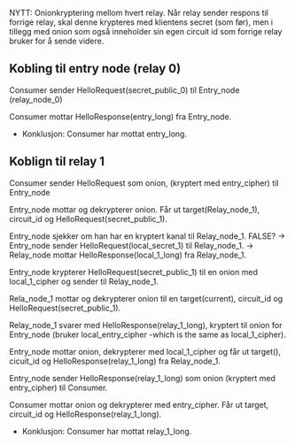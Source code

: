 NYTT:
Onionkryptering mellom hvert relay.
Når relay sender respons til forrige relay, skal denne krypteres med klientens secret (som før), men i tillegg med onion som også inneholder sin egen circuit id som forrige relay bruker for å sende videre. 


## Kobling til entry node (relay 0)
Consumer sender HelloRequest(secret_public_0) til Entry_node (relay_node_0)

Consumer mottar HelloResponse(entry_long) fra Entry_node.

- Konklusjon: Consumer har mottat entry_long.

## Koblign til relay 1
Consumer sender HelloRequest som onion, (kryptert med entry_cipher) til Entry_node

Entry_node mottar og dekrypterer onion. Får ut target(Relay_node_1), circuit_id og HelloRequest(secret_public_1). 

Entry_node sjekker om han har en kryptert kanal til Relay_node_1. 
FALSE?
-> Entry_node sender HelloRequest(local_secret_1) til Relay_node_1.
-> Relay_node mottar HelloResponse(local_1_long) fra Relay_node_1.

Entry_node krypterer HelloRequest(secret_public_1) til en onion med local_1_cipher og sender til Relay_node_1.

Rela_node_1 mottar og dekrypterer onion til en target(current), circuit_id og HelloRequest(secret_public_1).

Relay_node_1 svarer med HelloResponse(relay_1_long), kryptert til onion for Entry_node (bruker local_entry_cipher -which is the same as local_1_cipher). 

Entry_node mottar onion, dekrypterer med local_1_cipher og får ut target(), cicuit_id og HelloResponse(relay_1_long) fra Relay_node_1.

Entry_node sender HelloResponse(relay_1_long) som onion (kryptert med entry_cipher) til Consumer.

Consumer mottar onion og dekrypterer med entry_cipher. Får ut target, circuit_id og HelloResponse(relay_1_long). 

- Konklusjon: Consumer har mottat relay_1_long.
